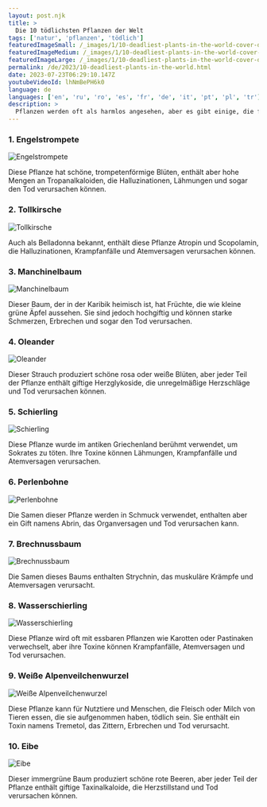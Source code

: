 ```yaml
---
layout: post.njk
title: >
  Die 10 tödlichsten Pflanzen der Welt
tags: ['natur', 'pflanzen', 'tödlich']
featuredImageSmall: /_images/1/10-deadliest-plants-in-the-world-cover-de-small.webp
featuredImageMedium: /_images/1/10-deadliest-plants-in-the-world-cover-de-medium.webp
featuredImageLarge: /_images/1/10-deadliest-plants-in-the-world-cover-de-large.webp
permalink: /de/2023/10-deadliest-plants-in-the-world.html
date: 2023-07-23T06:29:10.147Z
youtubeVideoId: lhNmBePH6k0
language: de
languages: ['en', 'ru', 'ro', 'es', 'fr', 'de', 'it', 'pt', 'pl', 'tr']
description: >
  Pflanzen werden oft als harmlos angesehen, aber es gibt einige, die für Menschen und Tiere gleichermaßen tödlich sein können. Hier sind die 10 tödlichsten Pflanzen der Welt.
---
```


### 1. Engelstrompete

![Engelstrompete](/_images/c/c871fe8f71a4524304e3a8969388e84b-medium.webp)

Diese Pflanze hat schöne, trompetenförmige Blüten, enthält aber hohe Mengen an Tropanalkaloiden, die Halluzinationen, Lähmungen und sogar den Tod verursachen können.

### 2. Tollkirsche

![Tollkirsche](/_images/5/51ccf9eaf745923c16fca0a8c83e78d2-medium.webp)

Auch als Belladonna bekannt, enthält diese Pflanze Atropin und Scopolamin, die Halluzinationen, Krampfanfälle und Atemversagen verursachen können.

### 3. Manchinelbaum

![Manchinelbaum](/_images/7/7b08a45d0f833291f6afac62e5ab2fbd-medium.webp)

Dieser Baum, der in der Karibik heimisch ist, hat Früchte, die wie kleine grüne Äpfel aussehen. Sie sind jedoch hochgiftig und können starke Schmerzen, Erbrechen und sogar den Tod verursachen.

### 4. Oleander

![Oleander](/_images/5/5549bfde9eb13568ffc3c1021b4d8338-medium.webp)

Dieser Strauch produziert schöne rosa oder weiße Blüten, aber jeder Teil der Pflanze enthält giftige Herzglykoside, die unregelmäßige Herzschläge und Tod verursachen können.

### 5. Schierling

![Schierling](/_images/2/26f44787765bd17cbda7af6b354bff30-medium.webp)

Diese Pflanze wurde im antiken Griechenland berühmt verwendet, um Sokrates zu töten. Ihre Toxine können Lähmungen, Krampfanfälle und Atemversagen verursachen.

### 6. Perlenbohne

![Perlenbohne](/_images/1/128c432132ab4835b4fde8742712a9be-medium.webp)

Die Samen dieser Pflanze werden in Schmuck verwendet, enthalten aber ein Gift namens Abrin, das Organversagen und Tod verursachen kann.

### 7. Brechnussbaum

![Brechnussbaum](/_images/2/2687cba70275e5d4ecf51050676eaa48-medium.webp)

Die Samen dieses Baums enthalten Strychnin, das muskuläre Krämpfe und Atemversagen verursacht.

### 8. Wasserschierling

![Wasserschierling](/_images/0/0707c0fbef3356ad63fdc9d45328a9dc-medium.webp)

Diese Pflanze wird oft mit essbaren Pflanzen wie Karotten oder Pastinaken verwechselt, aber ihre Toxine können Krampfanfälle, Atemversagen und Tod verursachen.

### 9. Weiße Alpenveilchenwurzel

![Weiße Alpenveilchenwurzel](/_images/d/d4525c96565049cc4c57921e8a783780-medium.webp)

Diese Pflanze kann für Nutztiere und Menschen, die Fleisch oder Milch von Tieren essen, die sie aufgenommen haben, tödlich sein. Sie enthält ein Toxin namens Tremetol, das Zittern, Erbrechen und Tod verursacht.

### 10. Eibe

![Eibe](/_images/9/942ec0bcb183023a0e01ea2611f7acfa-medium.webp)

Dieser immergrüne Baum produziert schöne rote Beeren, aber jeder Teil der Pflanze enthält giftige Taxinalkaloide, die Herzstillstand und Tod verursachen können.

